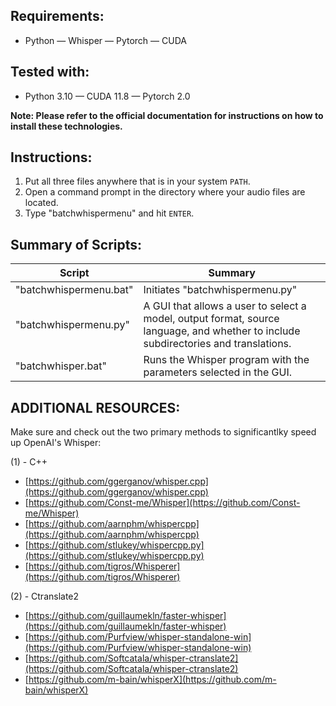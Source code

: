 ## Requirements:

- Python — Whisper — Pytorch — CUDA

## Tested with:

- Python 3.10 — CUDA 11.8 — Pytorch 2.0

**Note: Please refer to the official documentation for instructions on how to install these technologies.**

## Instructions:

1. Put all three files anywhere that is in your system `PATH`.
2. Open a command prompt in the directory where your audio files are located.
3. Type "batchwhispermenu" and hit `ENTER`.

## Summary of Scripts:

| Script                  | Summary                                                                                                                                      |
|-------------------------|----------------------------------------------------------------------------------------------------------------------------------------------|
| "batchwhispermenu.bat"  | Initiates "batchwhispermenu.py"                                                                                                              |
| "batchwhispermenu.py"   | A GUI that allows a user to select a model, output format, source language, and whether to include subdirectories and translations.           |
| "batchwhisper.bat"      | Runs the Whisper program with the parameters selected in the GUI.                                                                             |

## ADDITIONAL RESOURCES:

Make sure and check out the two primary methods to significantlky speed up OpenAI's Whisper:

(1) - C++
- [https://github.com/ggerganov/whisper.cpp](https://github.com/ggerganov/whisper.cpp)
- [https://github.com/Const-me/Whisper](https://github.com/Const-me/Whisper)
- [https://github.com/aarnphm/whispercpp](https://github.com/aarnphm/whispercpp)
- [https://github.com/stlukey/whispercpp.py](https://github.com/stlukey/whispercpp.py)
- [https://github.com/tigros/Whisperer](https://github.com/tigros/Whisperer)

(2) - Ctranslate2
- [https://github.com/guillaumekln/faster-whisper](https://github.com/guillaumekln/faster-whisper)
- [https://github.com/Purfview/whisper-standalone-win](https://github.com/Purfview/whisper-standalone-win)
- [https://github.com/Softcatala/whisper-ctranslate2](https://github.com/Softcatala/whisper-ctranslate2)
- [https://github.com/m-bain/whisperX](https://github.com/m-bain/whisperX)
